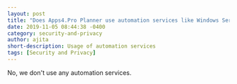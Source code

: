 ```yaml
---
layout: post
title: "Does Apps4.Pro Planner use automation services like Windows Service, Scheduler, Batch script, etc...?"
date: 2019-11-05 08:44:38 -0400
category: security-and-privacy
author: ajita
short-description: Usage of automation services
tags: [Security and Privacy]
---
```

No, we don't use any automation services. 
